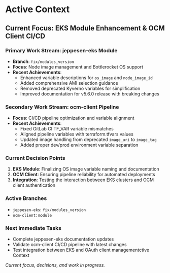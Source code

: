 # Active Context

## Current Focus: EKS Module Enhancement & OCM Client CI/CD

### Primary Work Stream: jeppesen-eks Module
- **Branch**: `fix/modules_version`
- **Focus**: Node image management and Bottlerocket OS support
- **Recent Achievements**:
  - Enhanced variable descriptions for `os_image` and `node_image_id`
  - Added comprehensive AMI selection guidance
  - Removed deprecated Kyverno variables for simplification
  - Improved documentation for v5.6.0 release with breaking changes

### Secondary Work Stream: ocm-client Pipeline
- **Focus**: CI/CD pipeline optimization and variable alignment
- **Recent Achievements**:
  - Fixed GitLab CI TF_VAR variable mismatches
  - Aligned pipeline variables with terraform.tfvars values
  - Updated image handling from deprecated `image_uri` to `image_tag`
  - Added proper dev/prod environment variable separation

### Current Decision Points
1. **EKS Module**: Finalizing OS image variable naming and documentation
2. **OCM Client**: Ensuring pipeline reliability for automated deployments
3. **Integration**: Testing the interaction between EKS clusters and OCM client authentication

### Active Branches
- `jeppesen-eks`: `fix/modules_version` 
- `ocm-client`: `module`

### Next Immediate Tasks
- Complete jeppesen-eks documentation updates
- Validate ocm-client CI/CD pipeline with latest changes
- Test integration between EKS and OAuth client managementctive Context

_Current focus, decisions, and work in progress._